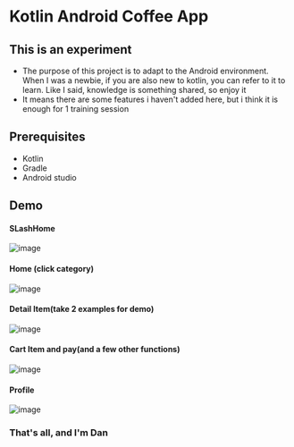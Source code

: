 # Kotlin Android Coffee App

## This is an experiment

- The purpose of this project is to adapt to the Android environment. When I was a newbie, if you are also new to kotlin, you can refer to it to learn. Like I said, knowledge is something shared, so enjoy it
- It means there are some features i haven't added here, but i think it is enough for 1 training session
## Prerequisites
- Kotlin
- Gradle
- Android studio
## Demo
#### SLashHome
![image](https://user-images.githubusercontent.com/127305381/236302001-fdfa7228-0eda-49b2-95d7-8b7569e09dc4.png)
#### Home (click category)
![image](https://user-images.githubusercontent.com/127305381/234643321-965f086e-1852-41d1-8d01-06062e8636eb.png)
#### Detail Item(take 2 examples for demo)
![image](https://user-images.githubusercontent.com/127305381/234644415-b85274fb-e38e-4c6b-a36c-a4a4cb932991.png)
#### Cart Item and pay(and a few other functions)
![image](https://user-images.githubusercontent.com/127305381/234647031-343a5c88-320f-4df4-ae86-caa562d681e9.png)
#### Profile
![image](https://user-images.githubusercontent.com/127305381/234646323-eb11c323-65dd-4c89-8a03-061b4cd9023b.png)

### That's all, and I'm Dan
